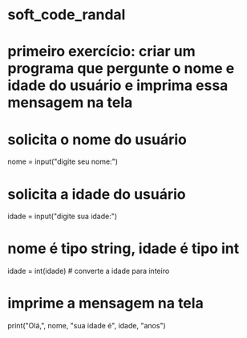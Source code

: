 # soft_code_randal

# primeiro exercício: criar um programa que pergunte o nome e idade do usuário e imprima essa mensagem na tela

# solicita o nome do usuário
nome = input("digite seu nome:")
# solicita a idade do usuário
idade = input("digite sua idade:")
# nome é tipo string, idade é tipo int

idade = int(idade)  # converte a idade para inteiro

# imprime a mensagem na tela
print("Olá,", nome, "sua idade é", idade, "anos")
